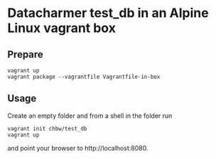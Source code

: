 # Datacharmer test_db in an Alpine Linux vagrant box

## Prepare

```
vagrant up
vagrant package --vagrantfile Vagrantfile-in-box
```


## Usage

Create an empty folder and from a shell in the folder run
```
vagrant init chbw/test_db
vagrant up
```
and point your browser to http://localhost:8080.

